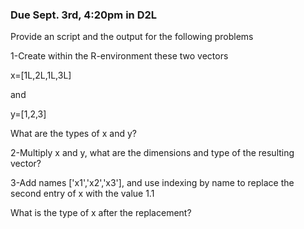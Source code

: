### Due Sept. 3rd, 4:20pm in D2L

Provide an script and the output for the following problems

1-Create within the R-environment these two vectors

  x=[1L,2L,1L,3L]
  
and

   y=[1,2,3]
   
 What are the types of x and y?
 
 
 2-Multiply x and y, what are the dimensions and type of the resulting vector?
 
 3-Add names ['x1','x2','x3'], and use indexing by name to replace the second entry of x with the value 1.1
 
 What is the type of x after the replacement?
 

